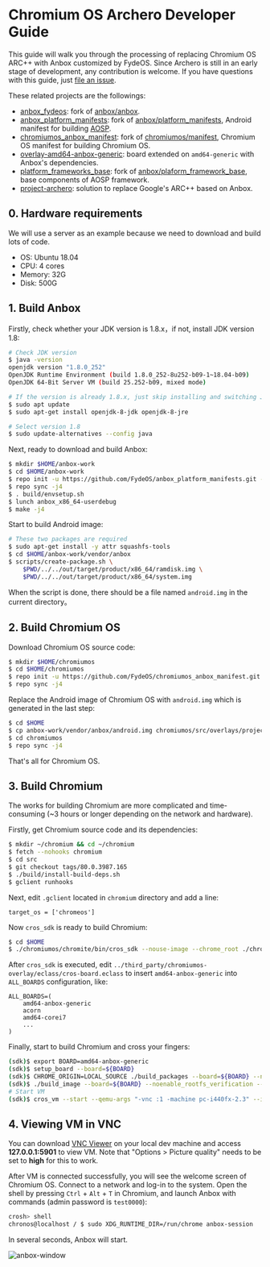 # Chromium OS Archero Developer Guide

This guide will walk you through the processing of replacing Chromium OS ARC++ with Anbox customized by FydeOS. Since Archero is still in an early stage of development, any contribution is welcome. If you have questions with this guide, just [file an issue](https://github.com/FydeOS/chromium_os-archero-developer-guide/issues/new).

These related projects are the followings:

- [anbox_fydeos](https://github.com/FydeOS/anbox_fydeos): fork of [anbox/anbox](https://github.com/anbox/anbox).
- [anbox_platform_manifests](https://github.com/FydeOS/anbox_platform_manifests): fork of [anbox/platform_manifests](https://github.com/anbox/platform_manifests), Android manifest for building [AOSP](https://source.android.com/).
- [chromiumos_anbox_manifest](https://github.com/FydeOS/chromiumos_anbox_manifest): fork of [chromiumos/manifest](https://chromium.googlesource.com/chromiumos/manifest/), Chromium OS manifest for building Chromium OS.
- [overlay-amd64-anbox-generic](https://github.com/FydeOS/overlay-amd64-anbox-generic): board extended on `amd64-generic` with Anbox's dependencies.
- [platform_frameworks_base](https://github.com/FydeOS/platform_frameworks_base): fork of [anbox/plaform_framework_base](https://github.com/anbox/platform_frameworks_base), base components of AOSP framework.
- [project-archero](https://github.com/FydeOS/project-archero): solution to replace Google's ARC++ based on Anbox.

## 0. Hardware requirements

We will use a server as an example because we need to download and build lots of code.

- OS: Ubuntu 18.04
- CPU: 4 cores
- Memory: 32G
- Disk: 500G

## 1. Build Anbox

Firstly, check whether your JDK version is 1.8.x，if not, install JDK version 1.8:

```bash
# Check JDK version
$ java -version
openjdk version "1.8.0_252"
OpenJDK Runtime Environment (build 1.8.0_252-8u252-b09-1~18.04-b09)
OpenJDK 64-Bit Server VM (build 25.252-b09, mixed mode)

# If the version is already 1.8.x, just skip installing and switching JDK
$ sudo apt update
$ sudo apt-get install openjdk-8-jdk openjdk-8-jre

# Select version 1.8
$ sudo update-alternatives --config java
```

Next, ready to download and build Anbox:

```bash
$ mkdir $HOME/anbox-work
$ cd $HOME/anbox-work
$ repo init -u https://github.com/FydeOS/anbox_platform_manifests.git -b anbox
$ repo sync -j4
$ . build/envsetup.sh
$ lunch anbox_x86_64-userdebug
$ make -j4
```

Start to build Android image:

```bash
# These two packages are required
$ sudo apt-get install -y attr squashfs-tools
$ cd $HOME/anbox-work/vendor/anbox
$ scripts/create-package.sh \
    $PWD/../../out/target/product/x86_64/ramdisk.img \
    $PWD/../../out/target/product/x86_64/system.img
```

When the script is done, there should be a file named `android.img` in the current directory。

## 2. Build Chromium OS

Download Chromium OS source code:

```bash
$ mkdir $HOME/chromiumos
$ cd $HOME/chromiumos
$ repo init -u https://github.com/FydeOS/chromiumos_anbox_manifest.git --repo-url https://chromium.googlesource.com/external/repo.git -b release-R80-12739.B
$ repo sync -j4
```

Replace the Android image of Chromium OS with `android.img` which is generated in the last step:

```bash
$ cd $HOME
$ cp anbox-work/vendor/anbox/android.img chromiumos/src/overlays/project-archero/app-emulation/anbox/files/android_amd64.img
$ cd chromiumos
$ repo sync -j4
```

That's all for Chromium OS.

## 3. Build Chromium

The works for building Chromium are more complicated and time-consuming (~3 hours or longer depending on the network and hardware).

Firstly, get Chromium source code and its dependencies:

```bash
$ mkdir ~/chromium && cd ~/chromium
$ fetch --nohooks chromium
$ cd src
$ git checkout tags/80.0.3987.165
$ ./build/install-build-deps.sh
$ gclient runhooks
```

Next, edit `.gclient` located in `chromium` directory and add a line:

```
target_os = ['chromeos']
```

Now `cros_sdk` is ready to build Chromium:

```bash
$ cd $HOME
$ ./chromiumos/chromite/bin/cros_sdk --nouse-image --chrome_root ./chromium
```

After `cros_sdk` is executed, edit `../third_party/chromiumos-overlay/eclass/cros-board.eclass` to insert `amd64-anbox-generic` into `ALL_BOARDS` configuration, like:

```
ALL_BOARDS=(
    amd64-anbox-generic
    acorn
    amd64-corei7
    ...
)
```

Finally, start to build Chromium and cross your fingers:

```bash
(sdk)$ export BOARD=amd64-anbox-generic
(sdk)$ setup_board --board=${BOARD}
(sdk)$ CHROME_ORIGIN=LOCAL_SOURCE ./build_packages --board=${BOARD} --nowithautotest
(sdk)$ ./build_image --board=${BOARD} --noenable_rootfs_verification --adjust_part="STATE:+4G" test
# Start VM
(sdk)$ cros_vm --start --qemu-args "-vnc :1 -machine pc-i440fx-2.3" --image-path /mnt/host/source/src/build/images/amd64-anbox-generic/latest/chromiumos_test_image.bin
```

## 4. Viewing VM in VNC

You can download [VNC Viewer](https://www.realvnc.com/en/connect/download/viewer/) on your local dev machine and access **127.0.0.1:5901** to view VM. Note that "Options > Picture quality" needs to be set to **high** for this to work.

After VM is connected successfully, you will see the welcome screen of Chromium OS. Connect to a network and log-in to the system. Open the shell by pressing `Ctrl` + `Alt` + `T` in Chromium, and launch Anbox with commands (admin password is `test0000`):

```bash
crosh> shell
chronos@localhost / $ sudo XDG_RUNTIME_DIR=/run/chrome anbox-session
```

In several seconds, Anbox will start.

![anbox-window](https://raw.githubusercontent.com/FydeOS/chromium_os-archero-developer-guide/master/screenshots/anbox-window.png)
